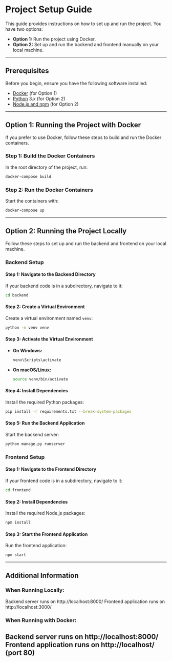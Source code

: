 # Project Setup Guide

This guide provides instructions on how to set up and run the project. You have two options:

- **Option 1:** Run the project using Docker.
- **Option 2:** Set up and run the backend and frontend manually on your local machine.

---

## Prerequisites

Before you begin, ensure you have the following software installed:

- [Docker](https://www.docker.com/) (for Option 1)
- [Python](https://www.python.org/downloads/) 3.x (for Option 2)
- [Node.js and npm](https://nodejs.org/en/download/) (for Option 2)

---

## Option 1: Running the Project with Docker

If you prefer to use Docker, follow these steps to build and run the Docker containers.

### Step 1: Build the Docker Containers

In the root directory of the project, run:

```bash
docker-compose build
```

### Step 2: Run the Docker Containers

Start the containers with:

```bash
docker-compose up
```

---

## Option 2: Running the Project Locally

Follow these steps to set up and run the backend and frontend on your local machine.

### Backend Setup

#### Step 1: Navigate to the Backend Directory

If your backend code is in a subdirectory, navigate to it:

```bash
cd backend
```

#### Step 2: Create a Virtual Environment

Create a virtual environment named `venv`:

```bash
python -m venv venv
```

#### Step 3: Activate the Virtual Environment

- **On Windows:**

  ```bash
  venv\Scripts\activate
  ```

- **On macOS/Linux:**

  ```bash
  source venv/bin/activate
  ```

#### Step 4: Install Dependencies

Install the required Python packages:

```bash
pip install -r requirements.txt --break-system-packages
```

#### Step 5: Run the Backend Application

Start the backend server:

```bash
python manage.py runserver
```

### Frontend Setup

#### Step 1: Navigate to the Frontend Directory

If your frontend code is in a subdirectory, navigate to it:

```bash
cd frontend
```

#### Step 2: Install Dependencies

Install the required Node.js packages:

```bash
npm install
```

#### Step 3: Start the Frontend Application

Run the frontend application:

```bash
npm start
```

---

## Additional Information

### When Running Locally:

Backend server runs on http://localhost:8000/
Frontend application runs on http://localhost:3000/

### When Running with Docker:

Backend server runs on http://localhost:8000/
Frontend application runs on http://localhost/ (port 80)
---
